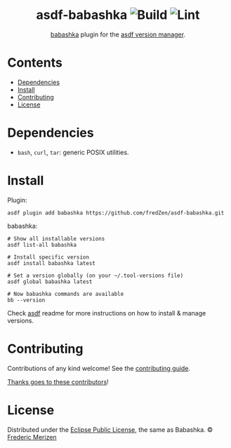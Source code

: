 <div align="center">

# asdf-babashka ![Build](https://github.com/fredZen/asdf-babashka/workflows/Build/badge.svg) ![Lint](https://github.com/fredZen/asdf-babashka/workflows/Lint/badge.svg)

[babashka](https://github.com/borkdude/babashka) plugin for the [asdf version manager](https://asdf-vm.com).

</div>

# Contents

- [Dependencies](#dependencies)
- [Install](#install)
- [Contributing](#contributing)
- [License](#license)

# Dependencies

- `bash`, `curl`, `tar`: generic POSIX utilities.

# Install

Plugin:

```shell
asdf plugin add babashka https://github.com/fredZen/asdf-babashka.git
```

babashka:

```shell
# Show all installable versions
asdf list-all babashka

# Install specific version
asdf install babashka latest

# Set a version globally (on your ~/.tool-versions file)
asdf global babashka latest

# Now babashka commands are available
bb --version
```

Check [asdf](https://github.com/asdf-vm/asdf) readme for more instructions on how to
install & manage versions.

# Contributing

Contributions of any kind welcome! See the [contributing guide](contributing.md).

[Thanks goes to these contributors](https://github.com/fredZen/asdf-babashka/graphs/contributors)!

# License

Distributed under the [Eclipse Public License](LICENSE), the same as Babashka.
© [Frederic Merizen](https://github.com/fredZen/)
